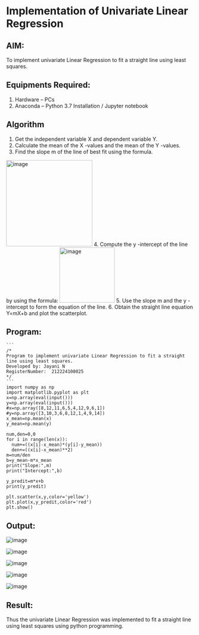 # Implementation of Univariate Linear Regression
## AIM:
To implement univariate Linear Regression to fit a straight line using least squares.

## Equipments Required:
1. Hardware – PCs
2. Anaconda – Python 3.7 Installation / Jupyter notebook

## Algorithm
1. Get the independent variable X and dependent variable Y.
2. Calculate the mean of the X -values and the mean of the Y -values.
3. Find the slope m of the line of best fit using the formula. 
<img width="231" alt="image" src="https://user-images.githubusercontent.com/93026020/192078527-b3b5ee3e-992f-46c4-865b-3b7ce4ac54ad.png">
4. Compute the y -intercept of the line by using the formula:
<img width="148" alt="image" src="https://user-images.githubusercontent.com/93026020/192078545-79d70b90-7e9d-4b85-9f8b-9d7548a4c5a4.png">
5. Use the slope m and the y -intercept to form the equation of the line.
6. Obtain the straight line equation Y=mX+b and plot the scatterplot.

## Program:
    ```
    /*
    Program to implement univariate Linear Regression to fit a straight line using least squares.
    Developed by: Jayani N
    RegisterNumber:  212224100025
    */
    ```
    import numpy as np
    import matplotlib.pyplot as plt
    x=np.array(eval(input()))
    y=np.array(eval(input()))
    #x=np.array([8,12,11,6,5,4,12,9,6,1])
    #y=np.array([3,10,3,6,8,12,1,4,9,14])
    x_mean=np.mean(x)
    y_mean=np.mean(y)
    
    num,den=0,0
    for i in range(len(x)):
      num+=((x[i]-x_mean)*(y[i]-y_mean))
      den+=((x[i]-x_mean)**2)
    m=num/den
    b=y_mean-m*x_mean
    print("Slope:",m)
    print("Intercept:",b)
    
    y_predit=m*x+b
    print(y_predit)
    
    plt.scatter(x,y,color='yellow')
    plt.plot(x,y_predit,color='red')
    plt.show()

## Output:
![image](https://github.com/user-attachments/assets/0ddc4161-016a-40cb-af63-238ae38efb62)

![image](https://github.com/user-attachments/assets/e9188394-c331-422b-8d7d-9f111cec61ea)

![image](https://github.com/user-attachments/assets/2095b02a-1949-4c30-9726-f4ca28107e14)

![image](https://github.com/user-attachments/assets/c28453a0-92e1-4de9-8a75-e43fa1cfd3a1)

![image](https://github.com/user-attachments/assets/610e22d9-5e68-41fd-9866-3c0c8db16bf9)









## Result:
Thus the univariate Linear Regression was implemented to fit a straight line using least squares using python programming.
